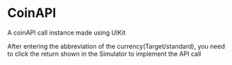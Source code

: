 # CoinAPI
A coinAPI call instance made using UIKit

After entering the abbreviation of the currency(Target/standard), you need to click the return shown in the Simulator to implement the API call

